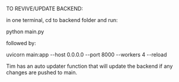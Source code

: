 TO REVIVE/UPDATE BACKEND:

in one terminal, cd to backend folder and run: 

python main.py

followed by:

uvicorn main:app --host 0.0.0.0 --port 8000 --workers 4 --reload

Tim has an auto updater function that will update the backend if any changes are pushed to main.

